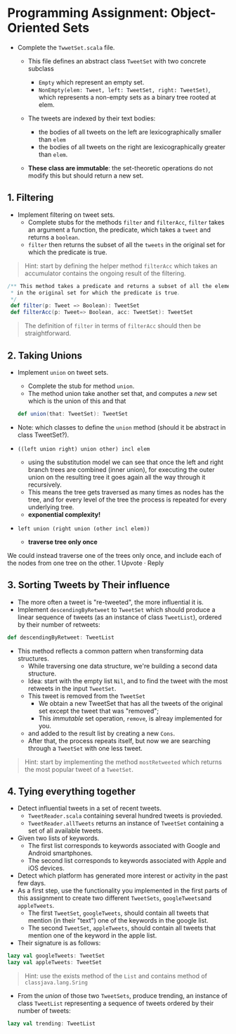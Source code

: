 # Programming Assignment: Object-Oriented Sets

* Complete the `TwwetSet.scala` file.
	* This file defines an abstract class `TweetSet` with two concrete subclass
		* `Empty` which represent an empty set.
		* `NonEmpty(elem: Tweet, left: TweetSet, right: TweetSet)`, which represents a non-empty sets as a binary tree rooted at elem.
		
	* The tweets are indexed by their text bodies: 
		* the bodies of all tweets on the left are lexicographically smaller than `elem` 
		* the bodies of all tweets on the right are lexicographically greater than `elem`.

	* **These class are immutable**: the set-theoretic operations do not modify this but should return a new set.

## 1. Filtering
* Implement filtering on tweet sets.
	* Complete stubs for the methods `filter` and `filterAcc`, `filter` takes an argument a function, the predicate, which takes a `tweet` and returns a `boolean`.
	* `filter` then returns the subset of all the `tweets` in the original set for which the predicate is true.

> Hint: start by defining the helper method `filterAcc` which takes an accumulator contains the ongoing result of the filtering.

```scala 
/** This method takes a predicate and returns a subset of all the elements
 * in the original set for which the predicate is true.
 */
 def filter(p: Tweet => Boolean): TweetSet
 def filterAcc(p: Tweet=> Boolean, acc: TweetSet): TweetSet
```
> The definition of `filter` in terms of `filterAcc` should then be straightforward.

## 2. Taking Unions
* Implement `union` on tweet sets.
	* Complete the stub for method `union`. 
	* The method union take another set that, and computes a *new* set which is the union of this and that 
	
	```scala
	def union(that: TweetSet): TweetSet
	```
* Note: which classes to define the `union` method (should it be abstract in class TweetSet?).
* `((left union right) union other) incl elem` 
	* using the substitution model we can see that once the left and right branch trees are combined (inner union), for executing the outer union on the resulting tree it goes again all the way through it recursively. 
	* This means the tree gets traversed as many times as nodes has the tree, and for every level of the tree the process is repeated for every underlying tree.
	* **exponential complexity!**
* `left union (right union (other incl elem))` 
	* **traverse tree only once**

We could instead traverse one of the trees only once, and include each of the nodes from one tree on the other.
 1 Upvote
 · 
Reply


## 3. Sorting Tweets by Their influence
* The more often a tweet is "re-tweeted", the more influential it is.
* Implement `descendingByRetweet` to `TweetSet` which should produce a linear sequence of tweets (as an instance of class `TweetList`), ordered by their number of retweets:
	
```scala
def descendingByRetweet: TweetList
```

* This method reflects a common pattern when transforming data structures.
	* While traversing one data structure, we're building a second data structure. 
	* Idea: start with the empty list `Nil`, and to find the tweet with the most retweets in the input `TweetSet`.
	* This tweet is removed from the `TweetSet` 
		* We obtain a new TweetSet that has all the tweets of the original set except the tweet that was "removed";
		*  This *immutable* set operation, `remove`, is alreay implemented for you.
	* and added to the result list by creating a new `Cons`.
	* After that, the process repeats itself, but now we are searching through a `TweetSet` with one less tweet.

> Hint: start by implementing the method `mostRetweeted` which returns the most popular tweet of a `TweetSet`.

## 4. Tying everything together
* Detect influential tweets in a set of recent tweets.
	* `TweetReader.scala` containing several hundred tweets is provieded.
	* `TweetReader.allTweets` returns an instance of `TweetSet` containing a set of all available tweets.
* Given two lists of keywords.
	* The first list corresponds to keywords associated with Google and Android smartphones.
	* The second list corresponds to keywords associated with Apple and iOS devices.
* Detect which platform has generated more interest or activity in the past few days.
* As a first step, use the functionality you implemented in the first parts of this assignment to create two different `TweetSets`, `googleTweets`and `appleTweets`.
	* The first `TweetSet`, `googleTweets`, should contain all tweets that mention (in their "text") one of the keywords in the google list.
	* The second `TweetSet`, `appleTweets`, should contain all tweets that mention one of the keyword in the apple list.
* Their signature is as follows:

```scala
lazy val googleTweets: TweetSet
lazy val appleTweets: TweetSet
```

> Hint: use the exists method of the `List` and contains method of `classjava.lang.Sring`

* From the *union* of those two `TweetSets`, produce trending, an instance of class `TweetList` representing a sequence of tweets ordered by their number of tweets:

```scala
lazy val trending: TweetList
```